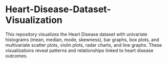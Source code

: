 # Heart-Disease-Dataset-Visualization
This repository visualizes the Heart Disease dataset with univariate histograms (mean, median, mode, skewness), bar graphs, box plots, and multivariate scatter plots, violin plots, radar charts, and line graphs. These visualizations reveal patterns and relationships linked to heart disease outcomes.
